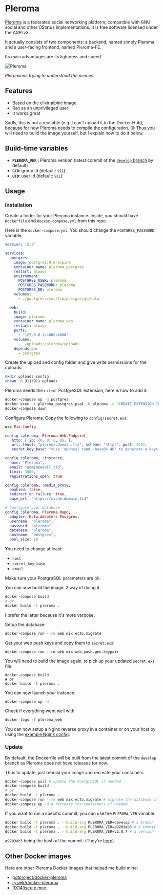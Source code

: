 # Pleroma

[Pleroma](https://pleroma.social/) is a federated social networking platform, compatible with GNU social and other OStatus implementations. It is free software licensed under the AGPLv3.

It actually consists of two components: a backend, named simply Pleroma, and a user-facing frontend, named Pleroma-FE.

Its main advantages are its lightness and speed.

![Pleroma](https://i.imgur.com/VftiTlR.png)

_Pleromians trying to understand the memes_

## Features

- Based on the elixir:alpine image
- Ran as an unprivileged user
- It works great

Sadly, this is not a reusable (e.g. I can't upload it to the Docker Hub), because for now Pleroma needs to compile the configuration. 😢
Thus you will need to build the image yourself, but I explain how to do it below.

## Build-time variables

- **`PLEROMA_VER`** : Pleroma version (latest commit of the [`develop` branch](https://git.pleroma.social/pleroma/pleroma) by default)
- **`GID`**: group id (default: `911`)
- **`UID`**: user id (default: `911`)

## Usage

### Installation

Create a folder for your Pleroma instance. Inside, you should have `Dockerfile` and `docker-compose.yml` from this repo.

Here is the `docker-compose.yml`. You should change the `POSTGRES_PASSWORD` variable.

```yaml
version: '2.3'

services:
  postgres:
    image: postgres:9.6-alpine
    container_name: pleroma_postgres
    restart: always
    environment:
      POSTGRES_USER: pleroma
      POSTGRES_PASSWORD: pleroma
      POSTGRES_DB: pleroma
    volumes:
      - ./postgres:/var/lib/postgresql/data

  web:
    build: .
    image: pleroma
    container_name: pleroma_web
    restart: always
    ports:
      - '127.0.0.1:4000:4000'
    volumes:
      - ./uploads:/pleroma/uploads
    depends_on:
      - postgres
```

Create the upload and config folder and give write permissions for the uploads:

```sh
mkdir uploads config
chown -R 911:911 uploads
```

Pleroma needs the `citext` PostgreSQL extension, here is how to add it:

```sh
docker-compose up -d postgres
docker exec -i pleroma_postgres psql -U pleroma -c "CREATE EXTENSION IF NOT EXISTS citext;"
docker-compose down
```

Configure Pleroma. Copy the following to `config/secret.exs`:

```exs
use Mix.Config

config :pleroma, Pleroma.Web.Endpoint,
   http: [ ip: {0, 0, 0, 0}, ],
   url: [host: "pleroma.domain.tld", scheme: "https", port: 443],
   secret_key_base: "<use 'openssl rand -base64 48' to generate a key>"

config :pleroma, :instance,
  name: "Pleroma",
  email: "admin@email.tld",
  limit: 5000,
  registrations_open: true

config :pleroma, :media_proxy,
  enabled: false,
  redirect_on_failure: true,
  base_url: "https://cache.domain.tld"

# Configure your database
config :pleroma, Pleroma.Repo,
  adapter: Ecto.Adapters.Postgres,
  username: "pleroma",
  password: "pleroma",
  database: "pleroma",
  hostname: "postgres",
  pool_size: 10
```

You need to change at least:

- `host`
- `secret_key_base`
- `email`

Make sure your PostgreSQL parameters are ok.

You can now build the image. 2 way of doing it:

```sh
docker-compose build
# or
docker build -t pleroma .
```

I prefer the latter because it's more verbose.

Setup the database:

```sh
docker-compose run --rm web mix ecto.migrate
```

Get your web push keys and copy them to `secret.exs`:

```
docker-compose run --rm web mix web_push.gen.keypair
```

You will need to build the image again, to pick up your updated `secret.exs` file:

```
docker-compose build
# or
docker build -t pleroma .
```

You can now launch your instance:

```sh
docker-compose up -d
```

Check if everything went well with:

```sh
docker logs -f pleroma_web
```

You can now setup a Nginx reverse proxy in a container or on your host by using the [example Nginx config](https://git.pleroma.social/pleroma/pleroma/blob/develop/installation/pleroma.nginx).

### Update

By default, the Dockerfile will be built from the latest commit of the `develop` branch as Pleroma does not have releases for now.

Thus to update, just rebuild your image and recreate your containers:

```sh
docker-compose pull # update the PostgreSQL if needed
docker-compose build .
# or
docker build -t pleroma .
docker-compose run --rm web mix ecto.migrate # migrate the database if needed
docker-compose up -d # recreate the containers if needed
```

If you want to run a specific commit, you can use the `PLEROMA_VER` variable:

```sh
docker build -t pleroma . --build-arg PLEROMA_VER=develop # a branch
docker build -t pleroma . --build-arg PLEROMA_VER=a9203ab3 # a commit
docker build -t pleroma . --build-arg PLEROMA_VER=v2.0.7 # a version
```

`a9203ab3` being the hash of the commit. (They're [here](https://git.pleroma.social/pleroma/pleroma/commits/develop))

## Other Docker images

Here are other Pleroma Docker images that helped me build mine:

- [potproject/docker-pleroma](https://github.com/potproject/docker-pleroma)
- [rysiek/docker-pleroma](https://git.pleroma.social/rysiek/docker-pleroma)
- [RX14/iscute.moe](https://github.com/RX14/kurisu.rx14.co.uk/blob/master/services/iscute.moe/pleroma/Dockerfile)
